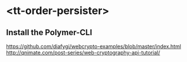 # \<tt-order-persister\>



## Install the Polymer-CLI
https://github.com/diafygi/webcrypto-examples/blob/master/index.html
http://qnimate.com/post-series/web-cryptography-api-tutorial/


 
